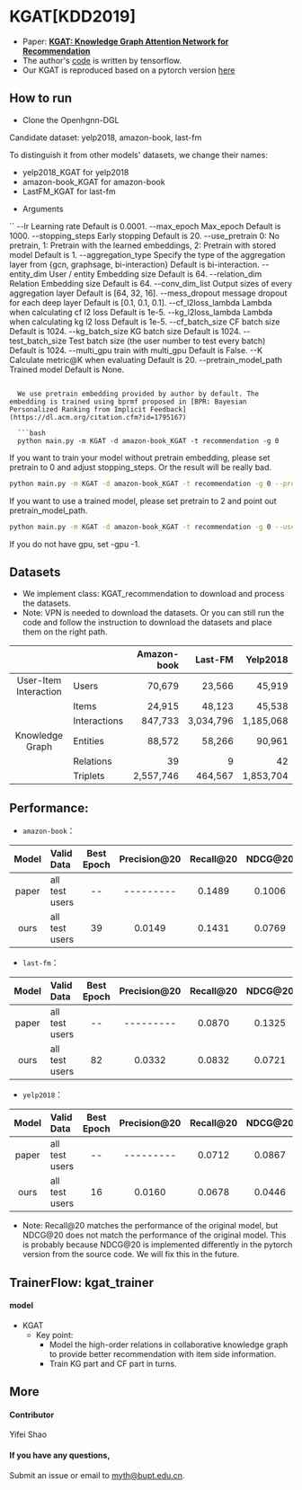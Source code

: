 # KGAT[KDD2019]

-   Paper: [**KGAT: Knowledge Graph Attention Network for Recommendation**](https://arxiv.org/pdf/1905.07854v2.pdf)
-   The author's [code](https://github.com/xiangwang1223/knowledge_graph_attention_network) is written by tensorflow.
-   Our KGAT is reproduced based on a pytorch version [here](https://github.com/LunaBlack/KGAT-pytorch)

## How to run

- Clone the Openhgnn-DGL

Candidate dataset: yelp2018, amazon-book, last-fm

To distinguish it from other models' datasets, we change their names:
 * yelp2018_KGAT for yelp2018
 * amazon-book_KGAT for amazon-book
 * LastFM_KGAT for last-fm

- Arguments

``
--lr                     Learning rate                                                                                Default is 0.0001.
--max_epoch              Max_epoch                                                                                    Default is 1000.
--stopping_steps         Early stopping                                                                               Default is 20.
--use_pretrain               0: No pretrain, 1: Pretrain with the learned embeddings, 2: Pretrain with stored model   Default is 1.
--aggregation_type       Specify the type of the aggregation layer from {gcn, graphsage, bi-interaction}              Default is bi-interaction.
--entity_dim             User / entity Embedding size                                                                 Default is 64.
--relation_dim           Relation Embedding size                                                                      Default is 64.
--conv_dim_list          Output sizes of every aggregation layer                                                      Default is [64, 32, 16].
--mess_dropout           message dropout for each deep layer                                                          Default is [0.1, 0.1, 0.1].
--cf_l2loss_lambda       Lambda when calculating cf l2 loss                                                           Default is 1e-5.
--kg_l2loss_lambda       Lambda when calculating kg l2 loss                                                           Default is 1e-5.
--cf_batch_size          CF batch size                                                                                Default is 1024.
--kg_batch_size          KG batch size                                                                                Default is 1024. 
--test_batch_size        Test batch size (the user number to test every batch)                                        Default is 1024. 
--multi_gpu              train with multi_gpu                                                                         Default is False.
--K                      Calculate metric@K when evaluating                                                           Default is 20. 
--pretrain_model_path    Trained model                                                                                Default is None.
```
  
  We use pretrain embedding provided by author by default. The embedding is trained using bprmf proposed in [BPR: Bayesian Personalized Ranking from Implicit Feedback](https://dl.acm.org/citation.cfm?id=1795167)
  
  ```bash
  python main.py -m KGAT -d amazon-book_KGAT -t recommendation -g 0 
  ```
  
  If you want to train your model without pretrain embedding, please set pretrain to 0 and adjust stopping_steps. Or the result will be really bad.
 
  ```bash
  python main.py -m KGAT -d amazon-book_KGAT -t recommendation -g 0 --pretrain 0 --stopping_steps 800
  ```
  
  If you want to use a trained model, please set pretrain to 2 and point out pretrain_model_path.
  
  ```bash
  python main.py -m KGAT -d amazon-book_KGAT -t recommendation -g 0 --use_pretrain 2 --pretrain_model_path (up to you) 
  ```

  If you do not have gpu, set -gpu -1.


## Datasets

-   We implement class: KGAT_recommendation to download and process the datasets. 
-   Note: VPN is needed to download the datasets. Or you can still run the code and follow the instruction to download the datasets and place them on the right path.

| | | Amazon-book | Last-FM | Yelp2018 |
|:---:|:---|---:|---:|---:|
|User-Item Interaction| Users | 70,679 | 23,566 | 45,919|
| | Items | 24,915 | 48,123 | 45,538|
| | Interactions | 847,733 | 3,034,796 | 1,185,068|
|Knowledge Graph | Entities | 88,572 | 58,266 | 90,961 |
| | Relations | 39 | 9 | 42 |
| | Triplets | 2,557,746 | 464,567 | 1,853,704|

## Performance:

* `amazon-book`：

| Model | Valid Data             | Best Epoch | Precision@20         | Recall@20           | NDCG@20             |
| :---: | :---                   | :---:      | :---:                | :---:               | :---:               |
| paper | all test users         | --         | ---------            | 0.1489              | 0.1006              |
| ours  | all test users         | 39         | 0.0149               | 0.1431              | 0.0769              |

* `last-fm`：

| Model | Valid Data             | Best Epoch | Precision@20         | Recall@20           | NDCG@20             |
| :---: | :---                   | :---:      | :---:                | :---:               | :---:               |
| paper | all test users         | --         | ---------            | 0.0870              | 0.1325              |
| ours  | all test users         | 82         | 0.0332               | 0.0832              | 0.0721              |

* `yelp2018`：

| Model | Valid Data             | Best Epoch | Precision@20         | Recall@20           | NDCG@20             |
| :---: | :---                   | :---:      | :---:                | :---:               | :---:               |
| paper | all test users         | --         | ---------            | 0.0712              | 0.0867              |
| ours  | all test users         | 16         | 0.0160               | 0.0678              | 0.0446              |

* Note: Recall@20 matches the performance of the original model, but NDCG@20 does not match the performance of the original model. This is probably because NDCG@20 is implemented differently in the pytorch version from the source code. We will fix this in the future.

## TrainerFlow: kgat_trainer

#### model

* KGAT
    * Key point:
        * Model the high-order relations in collaborative knowledge graph to provide better recommendation with item side information.
        * Train KG part and CF part in turns.

## More

#### Contributor

Yifei Shao

#### If you have any questions,

Submit an issue or email to  [myth@bupt.edu.cn](mailto:myth@bupt.edu.cn).
